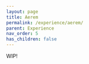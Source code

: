 ```yaml
---
layout: page
title: Aerem
permalink: /experience/aerem/
parent: Experience
nav_order: 5
has_children: false
---
```


WIP!

